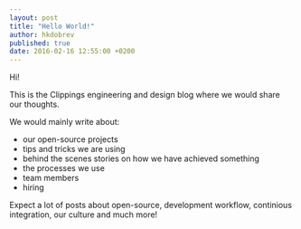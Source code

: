 ```yaml
---
layout: post
title: "Hello World!"
author: hkdobrev
published: true
date: 2016-02-16 12:55:00 +0200
---
```


Hi!

This is the Clippings engineering and design blog
where we would share our thoughts.

We would mainly write about:

- our open-source projects
- tips and tricks we are using
- behind the scenes stories on how we have achieved something
- the processes we use
- team members
- hiring

Expect a lot of posts about open-source, development workflow, continious
integration, our culture and much more!
